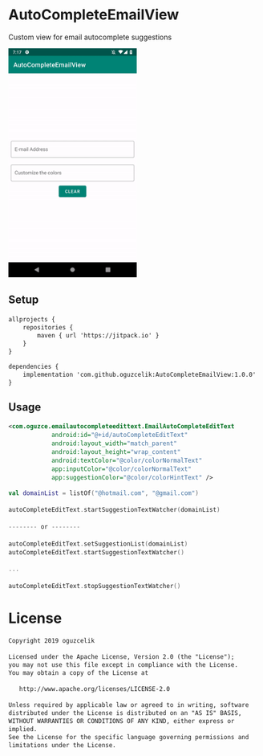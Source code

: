 # AutoCompleteEmailView
Custom view for email autocomplete suggestions

<img src="gif/demo.gif" width="256">

## Setup
```
allprojects {
    repositories {
	    maven { url 'https://jitpack.io' }
    }
}
```
```
dependencies {
    implementation 'com.github.oguzcelik:AutoCompleteEmailView:1.0.0'
}
```

## Usage

```xml
<com.oguzce.emailautocompleteedittext.EmailAutoCompleteEditText
            android:id="@+id/autoCompleteEditText"
            android:layout_width="match_parent"
            android:layout_height="wrap_content"
            android:textColor="@color/colorNormalText"
            app:inputColor="@color/colorNormalText"
            app:suggestionColor="@color/colorHintText" />
```
```kotlin
val domainList = listOf("@hotmail.com", "@gmail.com")

autoCompleteEditText.startSuggestionTextWatcher(domainList)

-------- or --------

autoCompleteEditText.setSuggestionList(domainList)
autoCompleteEditText.startSuggestionTextWatcher()

...

autoCompleteEditText.stopSuggestionTextWatcher()

```

# License
    Copyright 2019 oguzcelik

    Licensed under the Apache License, Version 2.0 (the "License");
    you may not use this file except in compliance with the License.
    You may obtain a copy of the License at

       http://www.apache.org/licenses/LICENSE-2.0

    Unless required by applicable law or agreed to in writing, software
    distributed under the License is distributed on an "AS IS" BASIS,
    WITHOUT WARRANTIES OR CONDITIONS OF ANY KIND, either express or implied.
    See the License for the specific language governing permissions and
    limitations under the License.